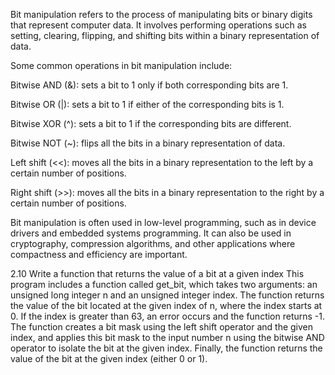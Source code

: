 Bit manipulation refers to the process of manipulating bits or binary digits that represent computer data. It involves performing operations such as setting, clearing, flipping, and shifting bits within a binary representation of data.

Some common operations in bit manipulation include:

Bitwise AND (&): sets a bit to 1 only if both corresponding bits are 1.

Bitwise OR (|): sets a bit to 1 if either of the corresponding bits is 1.

Bitwise XOR (^): sets a bit to 1 if the corresponding bits are different.

Bitwise NOT (~): flips all the bits in a binary representation of data.

Left shift (<<): moves all the bits in a binary representation to the left by a certain number of positions.

Right shift (>>): moves all the bits in a binary representation to the right by a certain number of positions.

Bit manipulation is often used in low-level programming, such as in device drivers and embedded systems programming. It can also be used in cryptography, compression algorithms, and other applications where compactness and efficiency are important.

2.10
Write a function that returns the value of a bit at a given index
This program includes a function called get_bit, which takes two arguments: an unsigned long integer n and an unsigned integer index. The function returns the value of the bit located at the given index of n, where the index starts at 0. If the index is greater than 63, an error occurs and the function returns -1. The function creates a bit mask using the left shift operator and the given index, and applies this bit mask to the input number n using the bitwise AND operator to isolate the bit at the given index. Finally, the function returns the value of the bit at the given index (either 0 or 1).
